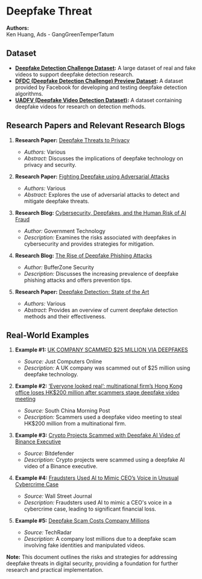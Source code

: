# Deepfake Threat

**Authors:**  
Ken Huang, Ads - GangGreenTemperTatum

## Dataset
- **[Deepfake Detection Challenge Dataset](https://www.kaggle.com/c/deepfake-detection-challenge/data):** A large dataset of real and fake videos to support deepfake detection research.
- **[DFDC (Deepfake Detection Challenge) Preview Dataset](https://ai.facebook.com/datasets/dfdc-preview-dataset/):** A dataset provided by Facebook for developing and testing deepfake detection algorithms.
- **[UADFV (Deepfake Video Detection Dataset)](https://github.com/cuihaoleo/detect-fake):** A dataset containing deepfake videos for research on detection methods.

## Research Papers and Relevant Research Blogs
1. **Research Paper:** [Deepfake Threats to Privacy](https://arxiv.org/abs/1905.01226)
   - _Authors:_ Various
   - _Abstract:_ Discusses the implications of deepfake technology on privacy and security.

2. **Research Paper:** [Fighting Deepfake using Adversarial Attacks](https://arxiv.org/abs/1909.12732)
   - _Authors:_ Various
   - _Abstract:_ Explores the use of adversarial attacks to detect and mitigate deepfake threats.

3. **Research Blog:** [Cybersecurity, Deepfakes, and the Human Risk of AI Fraud](https://www.govtech.com/security/cybersecurity-deepfakes-and-the-human-risk-of-ai-fraud)
   - _Author:_ Government Technology
   - _Description:_ Examines the risks associated with deepfakes in cybersecurity and provides strategies for mitigation.

4. **Research Blog:** [The Rise of Deepfake Phishing Attacks](https://bufferzonesecurity.com/the-rise-of-deepfake-phishing-attacks/)
   - _Author:_ BufferZone Security
   - _Description:_ Discusses the increasing prevalence of deepfake phishing attacks and offers prevention tips.

5. **Research Paper:** [Deepfake Detection: State of the Art](https://arxiv.org/abs/1909.11573)
   - _Authors:_ Various
   - _Abstract:_ Provides an overview of current deepfake detection methods and their effectiveness.

## Real-World Examples
1. **Example #1:** [UK COMPANY SCAMMED $25 MILLION VIA DEEPFAKES](https://justcomputersonline.co.uk/2024/05/22/tech-news-uk-company-scammed-25-million-via-deepfakes/)
   - _Source:_ Just Computers Online
   - _Description:_ A UK company was scammed out of $25 million using deepfake technology.

2. **Example #2:** [‘Everyone looked real’: multinational firm’s Hong Kong office loses HK$200 million after scammers stage deepfake video meeting](https://www.scmp.com/news/hong-kong/law-and-crime/article/3250851/everyone-looked-real-multinational-firms-hong-kong-office-loses-hk200-million-after-scammers-stage)
   - _Source:_ South China Morning Post
   - _Description:_ Scammers used a deepfake video meeting to steal HK$200 million from a multinational firm.

3. **Example #3:** [Crypto Projects Scammed with Deepfake AI Video of Binance Executive](https://www.bitdefender.com/blog/hotforsecurity/crypto-projects-scammed-with-deepfake-ai-video-of-binance-executive/)
   - _Source:_ Bitdefender
   - _Description:_ Crypto projects were scammed using a deepfake AI video of a Binance executive.

4. **Example #4:** [Fraudsters Used AI to Mimic CEO’s Voice in Unusual Cybercrime Case](https://www.wsj.com/articles/fraudsters-use-ai-to-mimic-ceos-voice-in-unusual-cybercrime-case-11567157402)
   - _Source:_ Wall Street Journal
   - _Description:_ Fraudsters used AI to mimic a CEO's voice in a cybercrime case, leading to significant financial loss.

5. **Example #5:** [Deepfake Scam Costs Company Millions](https://www.techradar.com/news/deepfake-scam-costs-company-millions)
   - _Source:_ TechRadar
   - _Description:_ A company lost millions due to a deepfake scam involving fake identities and manipulated videos.


**Note:** This document outlines the risks and strategies for addressing deepfake threats in digital security, providing a foundation for further research and practical implementation.
